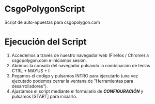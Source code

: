 # CsgoPolygonScript
Script de auto-apuestas para csgopolygon.com

# Ejecución del Script

1. Accedemos a través de nuestro navegador web (Firefox / Chrome) a csgopolygon.com e iniciamos sesión.
2. Abrimos la consola del navegador pulsando la combinación de teclas CTRL + MAYUS + I
3. Pegamos el codigo y pulsamos INTRO para ejecutarlo (una vez ejecutado podemos cerrar la ventana de "Herramientas para desarrolladores").
4. Ajustamos el script mediante el formulario de ***CONFIGURACIÓN*** y pulsamos [START] para iniciarlo.

